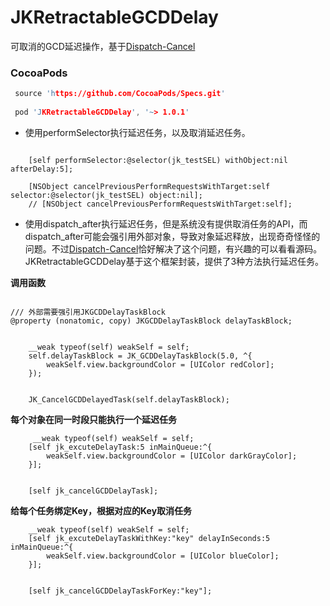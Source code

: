 # JKRetractableGCDDelay
可取消的GCD延迟操作，基于[Dispatch-Cancel](
https://github.com/Spaceman-Labs/Dispatch-Cancel)


### CocoaPods

```C
 source 'https://github.com/CocoaPods/Specs.git'
 
 pod 'JKRetractableGCDDelay', '~> 1.0.1'
```


* 使用performSelector执行延迟任务，以及取消延迟任务。

```Object-C
	
	[self performSelector:@selector(jk_testSEL) withObject:nil afterDelay:5];
	
	[NSObject cancelPreviousPerformRequestsWithTarget:self selector:@selector(jk_testSEL) object:nil];
    // [NSObject cancelPreviousPerformRequestsWithTarget:self];
```

* 使用dispatch_after执行延迟任务，但是系统没有提供取消任务的API，而dispatch_after可能会强引用外部对象，导致对象延迟释放，出现奇奇怪怪的问题。不过[Dispatch-Cancel](
https://github.com/Spaceman-Labs/Dispatch-Cancel)恰好解决了这个问题，有兴趣的可以看看源码。JKRetractableGCDDelay基于这个框架封装，提供了3种方法执行延迟任务。


**调用函数**

```Object-C

/// 外部需要强引用JKGCDDelayTaskBlock
@property (nonatomic, copy) JKGCDDelayTaskBlock delayTaskBlock;


    __weak typeof(self) weakSelf = self;
    self.delayTaskBlock = JK_GCDDelayTaskBlock(5.0, ^{
        weakSelf.view.backgroundColor = [UIColor redColor];
    });


	JK_CancelGCDDelayedTask(self.delayTaskBlock);
```

**每个对象在同一时段只能执行一个延迟任务**

```Object-C
	 __weak typeof(self) weakSelf = self;
    [self jk_excuteDelayTask:5 inMainQueue:^{
        weakSelf.view.backgroundColor = [UIColor darkGrayColor];
    }];
    
    
    [self jk_cancelGCDDelayTask];
```


**给每个任务绑定Key，根据对应的Key取消任务**

```Object-C
    __weak typeof(self) weakSelf = self;
    [self jk_excuteDelayTaskWithKey:"key" delayInSeconds:5 inMainQueue:^{
        weakSelf.view.backgroundColor = [UIColor blueColor];
    }];
    
    
    [self jk_cancelGCDDelayTaskForKey:"key"];
```

